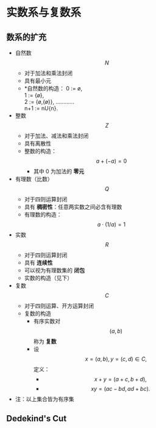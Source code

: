 # 实数系与复数系

## 数系的扩充
- 自然数 $$N$$ 
	- 对于加法和乘法封闭
	- 具有最小元
	- *自然数的构造： 
	0 := ø,   
	1 := {ø},   
	2 := {ø,{ø}}, 
	…………   
	n+1 := nU{n}.  
- 整数 $$Z$$
	- 	对于加法、减法和乘法封闭
	- 	具有离散性
	- 	整数的构造：$$a + (-a) = 0$$
		- 其中 0 为加法的 **零元**
- 有理数（比数） $$Q$$
	- 对于四则运算封闭
	- 具有 **稠密性**：任意两实数之间必含有理数
	- 有理数的构造：$$a \cdot ({1}/{a}) = 1$$
- 实数 $$R$$
	- 对于四则运算封闭
	- 具有 **连续性**
	- 可以视为有理数集的 **闭包**
	- 实数的构造（见下）
- 复数 $$C$$
	- 对于四则运算、开方运算封闭
	- 复数的构造
		- 有序实数对 $$(a, b)$$ 称为 **复数**
		- 设 $$x = (a, b), y = (c, d) \in C,$$ 定义：
			- $$ x+y = (a+c, b+d),$$
			- $$ xy = (ac-bd, ad+bc).$$
- 注：以上集合皆为有序集

## Dedekind's Cut
